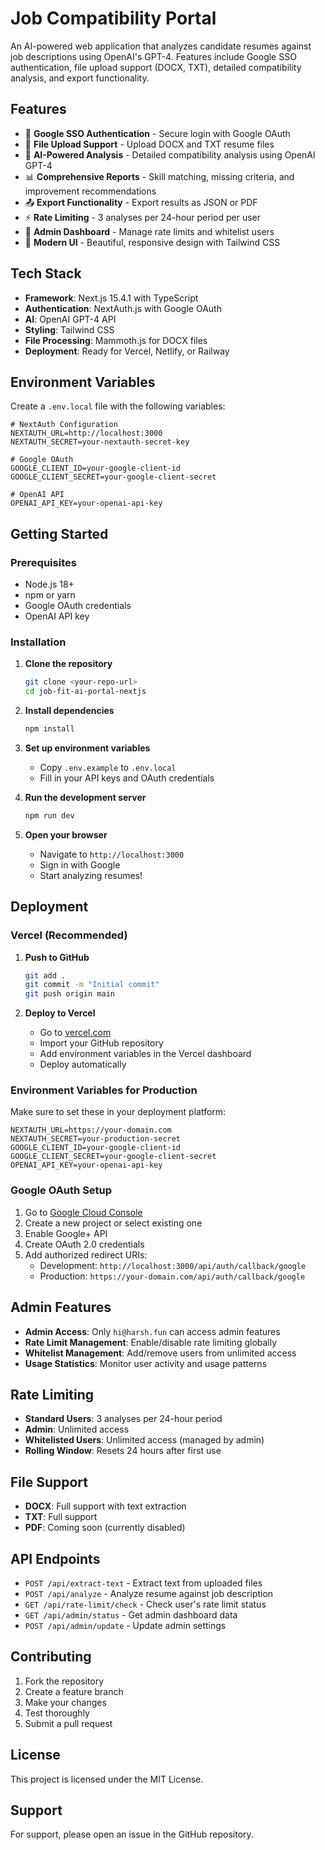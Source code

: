 # Job Compatibility Portal

An AI-powered web application that analyzes candidate resumes against job descriptions using OpenAI's GPT-4. Features include Google SSO authentication, file upload support (DOCX, TXT), detailed compatibility analysis, and export functionality.

## Features

- 🔐 **Google SSO Authentication** - Secure login with Google OAuth
- 📄 **File Upload Support** - Upload DOCX and TXT resume files
- 🤖 **AI-Powered Analysis** - Detailed compatibility analysis using OpenAI GPT-4
- 📊 **Comprehensive Reports** - Skill matching, missing criteria, and improvement recommendations
- 📤 **Export Functionality** - Export results as JSON or PDF
- ⚡ **Rate Limiting** - 3 analyses per 24-hour period per user
- 👑 **Admin Dashboard** - Manage rate limits and whitelist users
- 🎨 **Modern UI** - Beautiful, responsive design with Tailwind CSS

## Tech Stack

- **Framework**: Next.js 15.4.1 with TypeScript
- **Authentication**: NextAuth.js with Google OAuth
- **AI**: OpenAI GPT-4 API
- **Styling**: Tailwind CSS
- **File Processing**: Mammoth.js for DOCX files
- **Deployment**: Ready for Vercel, Netlify, or Railway

## Environment Variables

Create a `.env.local` file with the following variables:

```env
# NextAuth Configuration
NEXTAUTH_URL=http://localhost:3000
NEXTAUTH_SECRET=your-nextauth-secret-key

# Google OAuth
GOOGLE_CLIENT_ID=your-google-client-id
GOOGLE_CLIENT_SECRET=your-google-client-secret

# OpenAI API
OPENAI_API_KEY=your-openai-api-key
```

## Getting Started

### Prerequisites

- Node.js 18+ 
- npm or yarn
- Google OAuth credentials
- OpenAI API key

### Installation

1. **Clone the repository**
   ```bash
   git clone <your-repo-url>
   cd job-fit-ai-portal-nextjs
   ```

2. **Install dependencies**
   ```bash
   npm install
   ```

3. **Set up environment variables**
   - Copy `.env.example` to `.env.local`
   - Fill in your API keys and OAuth credentials

4. **Run the development server**
   ```bash
   npm run dev
   ```

5. **Open your browser**
   - Navigate to `http://localhost:3000`
   - Sign in with Google
   - Start analyzing resumes!

## Deployment

### Vercel (Recommended)

1. **Push to GitHub**
   ```bash
   git add .
   git commit -m "Initial commit"
   git push origin main
   ```

2. **Deploy to Vercel**
   - Go to [vercel.com](https://vercel.com)
   - Import your GitHub repository
   - Add environment variables in the Vercel dashboard
   - Deploy automatically

### Environment Variables for Production

Make sure to set these in your deployment platform:

```env
NEXTAUTH_URL=https://your-domain.com
NEXTAUTH_SECRET=your-production-secret
GOOGLE_CLIENT_ID=your-google-client-id
GOOGLE_CLIENT_SECRET=your-google-client-secret
OPENAI_API_KEY=your-openai-api-key
```

### Google OAuth Setup

1. Go to [Google Cloud Console](https://console.cloud.google.com/)
2. Create a new project or select existing one
3. Enable Google+ API
4. Create OAuth 2.0 credentials
5. Add authorized redirect URIs:
   - Development: `http://localhost:3000/api/auth/callback/google`
   - Production: `https://your-domain.com/api/auth/callback/google`

## Admin Features

- **Admin Access**: Only `hi@harsh.fun` can access admin features
- **Rate Limit Management**: Enable/disable rate limiting globally
- **Whitelist Management**: Add/remove users from unlimited access
- **Usage Statistics**: Monitor user activity and usage patterns

## Rate Limiting

- **Standard Users**: 3 analyses per 24-hour period
- **Admin**: Unlimited access
- **Whitelisted Users**: Unlimited access (managed by admin)
- **Rolling Window**: Resets 24 hours after first use

## File Support

- **DOCX**: Full support with text extraction
- **TXT**: Full support
- **PDF**: Coming soon (currently disabled)

## API Endpoints

- `POST /api/extract-text` - Extract text from uploaded files
- `POST /api/analyze` - Analyze resume against job description
- `GET /api/rate-limit/check` - Check user's rate limit status
- `GET /api/admin/status` - Get admin dashboard data
- `POST /api/admin/update` - Update admin settings

## Contributing

1. Fork the repository
2. Create a feature branch
3. Make your changes
4. Test thoroughly
5. Submit a pull request

## License

This project is licensed under the MIT License.

## Support

For support, please open an issue in the GitHub repository.
